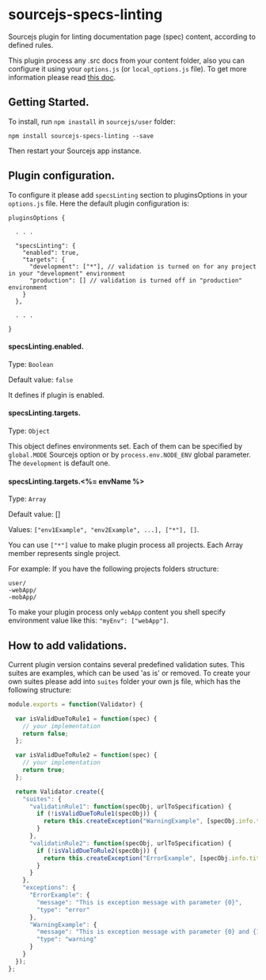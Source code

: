 sourcejs-specs-linting
======================

Sourcejs plugin for linting documentation page (spec) content, according to defined rules.

This plugin process any .src docs from your content folder, also you can configure it using your `options.js` (or `local_options.js` file). To get more information please read [this doc](http://sourcejs.com/docs/base/#4!).

## Getting Started.

To install, run `npm inastall` in `sourcejs/user` folder:

```
npm install sourcejs-specs-linting --save
```

Then restart your Sourcejs app instance.


## Plugin configuration.

To configure it please add `specsLinting` section to pluginsOptions in your `options.js` file. 
Here the default plugin configuration is:

```
pluginsOptions {

  . . .

  "specsLinting": {
    "enabled": true,
    "targets": {
      "development": ["*"], // validation is turned on for any project in your "development" environment
      "production": [] // validation is turned off in "production" environment
    }
  },

  . . .

}
```

#### specsLinting.enabled.

Type: `Boolean`

Default value: `false`

It defines if plugin is enabled.

#### specsLinting.targets.

Type: `Object`

This object defines environments set. Each of them can be specified by `global.MODE` Sourcejs option or by `process.env.NODE_ENV` global parameter. The `development` is default one.

#### specsLinting.targets.<%= envName %>

Type: `Array`

Default value: []

Values: `["env1Example", "env2Example", ...], ["*"], []`.

You can use `["*"]` value to make plugin process all projects.
Each Array member represents single project.

For example:
If you have the following projects folders structure:

```
user/
-webApp/
-mobApp/
```

To make your plugin process only `webApp` content you shell specify environment value like this: `"myEnv": ["webApp"]`.


## How to add validations.

Current plugin version contains several predefined validation sutes. This suites are examples, which can be used 'as is' or removed.
To create your own suites please add into `suites` folder your own js file, which has the following structure:

```javascript
module.exports = function(Validator) {

  var isValidDueToRule1 = function(spec) {
    // your implementation
    return false;
  };

  var isValidDueToRule2 = function(spec) {
    // your implementation
    return true;
  };

  return Validator.create({
    "suites": {
      "validatinRule1": function(specObj, urlToSpecification) {
        if (!isValidDueToRule1(specObj)) {
          return this.createException("WarningExample", [specObj.info.title, "parameter2"]);
        }
      },
      "validatinRule2": function(specObj, urlToSpecification) {
        if (!isValidDueToRule2(specObj)) {
          return this.createException("ErrorExample", [specObj.info.title]);
        }
      }
    },
    "exceptions": {
      "ErrorExample": {
        "message": "This is exception message with parameter {0}",
        "type": "error"
      },
      "WarningExample": {
        "message": "This is exception message with parameter {0} and {1}",
        "type": "warning"
      }
    }
  });
};
```
